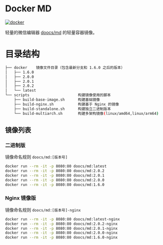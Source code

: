 # Docker MD

[![docker](https://img.shields.io/badge/docker-latest-42cc23?style=flat-square&labelColor=564341)](https://hub.docker.com/r/doocs/md)

轻量的微信编辑器 [doocs/md](https://github.com/doocs/md) 的轻量容器镜像。

# 目录结构

```bash
├── docker    镜像文件目录（包含最新分支和 1.6.0 之后的版本）
│   ├── 1.6.0
│   ├── 2.0.0
│   ├── 2.0.1
│   ├── 2.0.2
│   └── latest
└── scripts                      构建镜像使用的脚本
    ├── build-base-image.sh      构建基础镜像
    ├── build-nginx.sh           构建基于 Nginx 的镜像
    ├── build-standalone.sh      构建独立二进制版本
    └── build-multiarch.sh       构建多架构镜像(linux/amd64,linux/arm64)
```

## 镜像列表

### 二进制版

镜像命名规则 `doocs/md:[版本号]`

```bash
docker run --rm -it -p 8080:80 doocs/md:latest
docker run --rm -it -p 8080:80 doocs/md:2.0.2
docker run --rm -it -p 8080:80 doocs/md:2.0.1
docker run --rm -it -p 8080:80 doocs/md:2.0.0
docker run --rm -it -p 8080:80 doocs/md:1.6.0
```

### Nginx 镜像版

镜像命名规则 `doocs/md:[版本号]-nginx`

```bash
docker run --rm -it -p 8080:80 doocs/md:latest-nginx
docker run --rm -it -p 8080:80 doocs/md:2.0.2-nginx
docker run --rm -it -p 8080:80 doocs/md:2.0.1-nginx
docker run --rm -it -p 8080:80 doocs/md:2.0.0-nginx
docker run --rm -it -p 8080:80 doocs/md:1.6.0-nginx
```